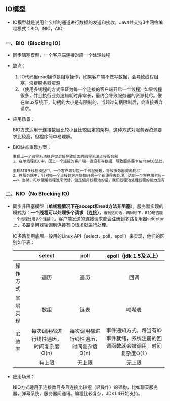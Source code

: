 

## IO模型

* IO模型就是说用什么样的通道进行数据的发送和接收。Java共支持3中网络编程模式：BIO，NIO，AIO

### 一、BIO（Blocking IO）

* 同步阻塞模型，一个客户端连接对应一个处理线程

* 缺点：

  1. IO代码里read操作是阻塞操作，如果客户端不做写数据，会导致线程阻塞，浪费服务器资源
  2. （使用多线程的方式保证为每一个连接的客户端开启一个线程）如果线程很多，并且执行业务逻辑耗时非常长，最终会导致服务器的资源耗尽。像在linux系统下，句柄的大小是有限制的，当超过句柄限制后，会直接丢弃请求。

* 应用场景：

  BIO方式适用于连接数目比较小且比较固定的架构，这种方式对服务器资源要求比较高，但程序简单易理解。

* BIO缺点重现方案：

  ```txt
  重现上一个线程无法处理完逻辑导致后面的线程无法连接服务器
  1、在单线程BIO中，因上一个连接的客户端一直没有写数据，导致服务器卡在read方法处，此时我们来开启一个新客户端进行连接，会发现，新客户端无法连接服务器。
  
  重现BIO多线程模型中，一个客户端对应一个线程处理，导致服务器资源耗尽
  2、在服务端中，针对每一个连接的客户端都开启一个新线程去处理，达到一个客户端对应一个线程处理。若每一个线程处理的业务逻辑耗时非常长，而此时连接服务器的客户端又非常的多。此时就会一直不停的创建新线程，抛开创建新线程的要调用native方法的耗时不说，最终都会一直创建线程，导致服务器资源耗尽。
  ==> 当然，可以使用线程池来代替，但是使用线程池的话，我们线程池处理线程的能力是有限的，使用线程池的原因是避免每次创建线程而带来的上下文切换的损耗。
  
  ```

### 二、NIO（No Blocking IO）

* 同步非阻塞模型（**单线程情况下在accept和read方法非阻塞**），服务器实现的模式为：**一个线程可以处理多个请求（连接）**，`看到这句话，再回想下，BIO是否能一个线程处理多个连接？`。客户端发送的连接请求都会注册到多路复用器selector上，多路复用器轮训到连接有IO请求就进行处理。

  IO多路复用底层一般用的Linux API（select，poll，epoll）来实现，他们的区别如下表：

  |          |                 select                 |                  poll                  |                    epoll（jdk 1.5及以上）                    |
  | :------- | :------------------------------------: | :------------------------------------: | :----------------------------------------------------------: |
  | 操作方式 |                  遍历                  |                  遍历                  |                             回调                             |
  | 底层实现 |                  数组                  |                  链表                  |                            哈希表                            |
  | IO效率   | 每次调用都进行线性遍历，时间复杂度O(n) | 每次调用都进行线性遍历，时间复杂度O(n) | 事件通知方式，每当有IO事件就绪，系统注册的回调函数就会被调用，时间复杂度O(1) |
  |          |                 有上限                 |                 无上限                 |                            无上限                            |

* 应用场景：

  NIO方式适用于连接数目多且连接比较短（轻操作）的架构，比如聊天服务器，弹幕系统，服务器间通讯。编程比较复杂，JDK1.4开始支持。

